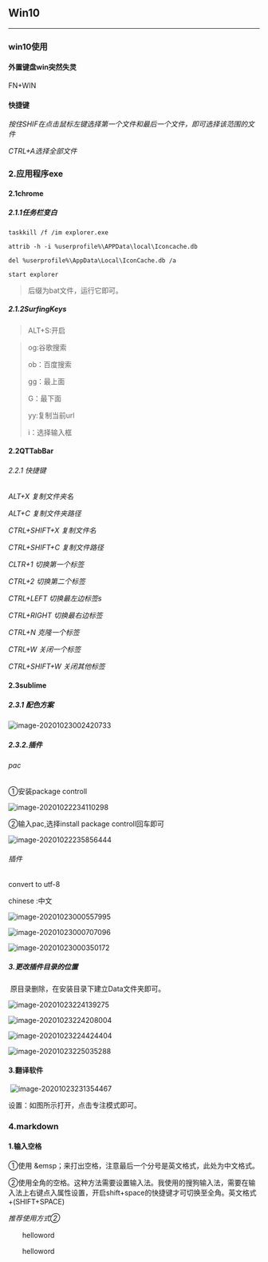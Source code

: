 ## Win10



------

### win10使用

#### 外置键盘win突然失灵

FN+WIN

#### 快捷键

*按住SHIF在点击鼠标左键选择第一个文件和最后一个文件，即可选择该范围的文件*

*CTRL+A选择全部文件*







### 2.应用程序exe

#### 2.1chrome

##### 2.1.1任务栏变白



```
taskkill /f /im explorer.exe

attrib -h -i %userprofile%\APPData\local\Iconcache.db

del %userprofile%\AppData\Local\IconCache.db /a

start explorer
```

> 后缀为bat文件，运行它即可。

##### 2.1.2SurfingKeys

> ALT+S:开启

> og:谷歌搜索
>
> ob：百度搜索 
>
> gg：最上面
>
> G：最下面
>
> yy:复制当前url
>
> i：选择输入框

#### 2.2QTTabBar

###### 2.2.1 快捷键

 *ALT+X	复制文件夹名*

 *ALT+C	复制文件夹路径*

 *CTRL+SHIFT+X	复制文件名*

 *CTRL+SHIFT+C	复制文件路径*



*CLTR+1	切换第一个标签*

*CTRL+2	切换第二个标签*

*CTRL+LEFT	切换最左边标签s*

*CTRL+RIGHT	切换最右边标签*



 *CTRL+N	克隆一个标签*

 *CTRL+W	关闭一个标签*

 *CTRL+SHIFT+W	关闭其他标签*

#### 2.3sublime

##### 2.3.1 配色方案

![image-20201023002420733](./img/image-20201023002420733.png)

##### 2.3.2.插件

###### pac

①安装package controll

![image-20201022234110298](E:\Users\matt\workspace\git\note\img\image-20201022234110298.png)

②输入pac,选择install package controll回车即可

![image-20201022235856444](./img/image-20201022235856444.png)

###### 插件

convert to utf-8

chinese :中文



![image-20201023000557995](./img/image-20201023000557995.png)



![image-20201023000707096](./img/image-20201023000707096.png)



![image-20201023000350172](./img/image-20201023000350172.png)



##### 3.更改插件目录的位置

​	原目录删除，在安装目录下建立Data文件夹即可。





![image-20201023224139275](img/image-20201023224139275.png)





![image-20201023224208004](img/image-20201023224208004.png)





![image-20201023224424404](img/image-20201023224424404.png)

![image-20201023225035288](img/image-20201023225035288.png)







#### 3.翻译软件

​	![image-20201023231354467](img/image-20201023231354467.png)



设置：如图所示打开，点击专注模式即可。





### 4.markdown

#### 1.输入空格

①使用 &emsp；来打出空格，注意最后一个分号是英文格式，此处为中文格式。

②使用全角的空格。这种方法需要设置输入法。我使用的搜狗输入法，需要在输入法上右键点入属性设置，开启shift+space的快捷键才可切换至全角。英文格式+(SHIFT+SPACE)

*推荐使用方式②*

　　helloword

&emsp;&emsp;helloword

　　